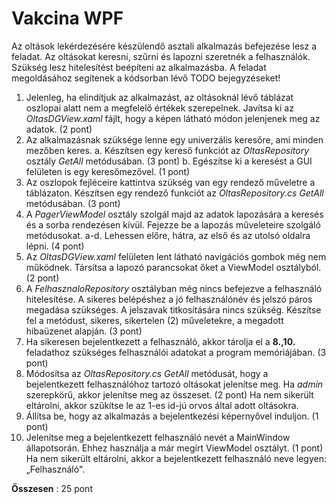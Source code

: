 # Vakcina WPF

Az oltások lekérdezésére készülendő asztali alkalmazás befejezése lesz a feladat. Az oltásokat keresni, szűrni és lapozni szeretnék a felhasználók. Szükség lesz hitelesítést beépíteni az alkalmazásba. A feladat megoldásához segítenek a kódsorban lévő TODO bejegyzéseket!

1. Jelenleg, ha elindítjuk az alkalmazást, az oltásoknál lévő táblázat oszlopai alatt nem a megfelelő értékek szerepelnek. Javítsa ki az _OltasDGView.xaml_ fájlt, hogy a képen látható módon jelenjenek meg az adatok. (2 pont)
2. Az alkalmazásnak szüksége lenne egy univerzális keresőre, ami minden mezőben keres.
  a. Készítsen egy kereső funkciót az _OltasRepository_ osztály _GetAll_ metódusában. (3 pont)
  b. Egészítse ki a keresést a GUI felületen is egy keresőmezővel. (1 pont)
3. Az oszlopok fejléceire kattintva szükség van egy rendező műveletre a táblázaton. Készítsen egy rendező funkciót az _OltasRepository.cs GetAll_ metódusában. (3 pont)
4. A _PagerViewModel_ osztály szolgál majd az adatok lapozására a keresés és a sorba rendezésen kívül. Fejezze be a lapozás műveleteire szolgáló metódusokat.
  a-d. Lehessen előre, hátra, az első és az utolsó oldalra lépni. (4 pont)
5. Az _OltasDGView.xaml_ felületen lent látható navigációs gombok még nem működnek. Társítsa a lapozó parancsokat őket a ViewModel osztályból. (2 pont)
6. A _FelhasznaloRepository_ osztályban még nincs befejezve a felhasználó hitelesítése. A sikeres belépéshez a jó felhasználónév és jelszó páros megadása szükséges. A jelszavak titkosítására nincs szükség. Készítse fel a metódust, sikeres, sikertelen (2) műveletekre, a megadott hibaüzenet alapján. (3 pont)
7. Ha sikeresen bejelentkezett a felhasználó, akkor tárolja el a **8.,10.** feladathoz szükséges felhasználói adatokat a program memóriájában. (3 pont)
8. Módosítsa az _OltasRepository.cs GetAll_ metódusát, hogy a bejelentkezett felhasználóhoz tartozó oltásokat jelenítse meg. Ha _admin_ szerepkörű, akkor jelenítse meg az összeset. (2 pont)
 Ha nem sikerült eltárolni, akkor szűkítse le az 1-es id-jú orvos által adott oltásokra.
9. Állítsa be, hogy az alkalmazás a bejelentkezési képernyővel induljon. (1 pont)
10. Jelenítse meg a bejelentkezett felhasználó nevét a MainWindow állapotsorán. Ehhez használja a már megírt ViewModel osztályt. (1 pont)
 Ha nem sikerült eltárolni, akkor a bejelentkezett felhasználó neve legyen: „Felhasználó".

**Összesen** : 25 pont
